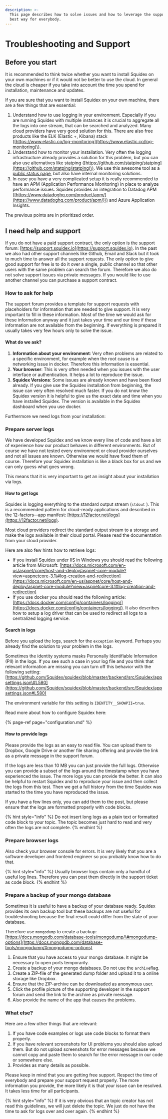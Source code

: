 ```yaml
---
description: >-
  This page describes how to solve issues and how to leverage the support in the
  best way for everybody.
---
```


# Troubleshooting and Support

## Before you start

It is recommended to think twice whether you want to install Squidex on your own machines or if it would not be better to use the cloud. In general the cloud is cheaper if you take into account the time you spend for installation, maintenance and updates.

If you are sure that you want to install Squidex on your own machine, there are a few things that are essential:

1. Understand how to use logging in your environment. Especially if you are running Squidex with multiple instances it is crucial to aggregate all the logs into one stream, that can be searched and analyzed. Many cloud providers have very good solution for this. There are also free products like the ELK \(Elastic +, Kibana\) stack \([https://www.elastic.co/log-monitoring](https://www.elastic.co/log-monitoring)\).
2. Understand how to monitor your installation. Very often the logging infrastructure already provides a solution for this problem, but you can also use alternatives like statping \([https://github.com/statping/statping](https://github.com/statping/statping)\). We use this awesome tool as a [public status page](https://status.squidex.io/), but also have internal monitoring solutions.
3. In case you have a very complicated setup it is really recommended to have an APM \(Application Performance Monitoring\) in place to analyze performance issues. Squidex provides an integration to Datadog APM \([https://www.datadoghq.com/product/apm/](https://www.datadoghq.com/product/apm/)\) and Azure Application Insights.

The previous points are in prioritized order.

## I need help and support

If you do not have a paid support contract, the only option is the support forum: [https://support.squidex.io](https://support.squidex.io). In the past we also had other support channels like Github, Email and Slack but it took to much time to answer all the support requests. The only option to give good support for free is to do it over a single, public channel so that other users with the same problem can search the forum. Therefore we also do not solve support issues via private messages. If you would like to use another channel you can purchase a support contract.

### How to ask for help

The support forum provides a template for support requests with placeholders for information that are needed to give support. It is very important to fill in these information. Most of the time we would ask for these information anyway and it just takes your time and our time if these information are not available from the beginning. If everything is prepared it usually takes very few hours only to solve the issue.

#### What do we ask?

1. **Information about your environment**: Very often problems are related to a specific environment, for example when the root cause is a networking issue in docker. Therefore this information is essential.
2. **Your browser**: This is very often needed when you issues with the user interface or authentication. It helps a lot to reproduce the issue.
3. **Squidex Versions**: Some issues are already known and have been fixed already. If you give use the Squidex installation from beginning, the issue can very often resolved much faster. If you do not know the Squidex version it is helpful to give us the exact date and time when you have installed Squidex. The version is available in the Squidex dashboard when you use docker.

Furthermore we need logs from your installation:

### Prepare server logs

We have developed Squidex and we know every line of code and have a lot of experience how our product behaves in different environments. But of course we have not tested every environment or cloud provider ourselves and not all issues are known. Otherwise we would have fixed them of course. Therefore your Squidex installation is like a black box for us and we can only guess what goes wrong.

This means that it is very important to get an insight about your installation via logs.

#### How to get logs

Squidex is logging everything to the standard output stream \(`stdout` \). This is a recommended pattern for cloud-ready applications and described in the 12-factors--app manifest: [https://12factor.net/logs](https://12factor.net/logs).

Most cloud providers redirect the standard output stream to a storage and make the logs available in their cloud portal. Please read the documentation from your cloud provider.

Here are also few hints how to retrieve logs:

* If you install Squidex under IIS in Windows you should read the following article from Microsoft: [https://docs.microsoft.com/en-us/aspnet/core/host-and-deploy/aspnet-core-module?view=aspnetcore-3.1\#log-creation-and-redirection](https://docs.microsoft.com/en-us/aspnet/core/host-and-deploy/aspnet-core-module?view=aspnetcore-3.1#log-creation-and-redirection)
* If you use docker you should read the following article: [https://docs.docker.com/config/containers/logging/](https://docs.docker.com/config/containers/logging/). It also describes how to setup a log driver that can be used to redirect all logs to a centralized logging service.

#### Search in logs

Before you upload the logs, search for the `exception` keyword. Perhaps you already find the solution to your problem in the logs.

Sometimes the identity systems masks Personally Identifiable Information \(PII\) in the logs. If you see such a case in your log file and you think that relevant information are missing you can turn off this behavior with the following setting: [https://github.com/Squidex/squidex/blob/master/backend/src/Squidex/appsettings.json\#L580](https://github.com/Squidex/squidex/blob/master/backend/src/Squidex/appsettings.json#L580)

The environment variable for this setting is `IDENTITY__SHOWPII=true`. 

Read more about how to configure Squidex here:

{% page-ref page="configuration.md" %}

#### How to provide logs

Please provide the logs as an easy to read file. You can upload them to Dropbox, Google Drive or another file sharing offering and provide the link as a private message in the support forum.

If the logs are less than 10 MB you can just provide the full logs. Otherwise you can provide a subset of the logs around the timestamp when you have experienced the issue. The more logs you can provide the better. It can also be helpful to restart Squidex and to reproduce your issue and then collect the logs from this test. Then we get a full history from the time Squidex was started to the time you have reproduced the issue.

If you have a few lines only, you can add them to the post, but please ensure that the logs are formatted properly with code blocks.

{% hint style="info" %}
Do not insert long logs as a plain text or formatted code block to your topic. The topic becomes just hard to read and very often the logs are not complete.
{% endhint %}

### Prepare browser logs

Also check your browser console for errors. It is very likely that you are a software developer and frontend engineer so you probably know how to do that.

{% hint style="info" %}
Usually browser logs contain only a handful of useful log lines. Therefore you can post them directly in the support ticket as code block.
{% endhint %}

### Prepare a backup of your mongo database

Sometimes it is useful to have a backup of your database ready. Squidex provides its own backup tool but these backups are not useful for troubleshooting because the final result could differ from the state of your database.

Therefore use `mongodump` to create a backup: [https://docs.mongodb.com/database-tools/mongodump/\#mongodump-options](https://docs.mongodb.com/database-tools/mongodump/#mongodump-options)

1. Ensure that you have access to your mongo database. It might be necessary to open ports temporarily.
2. Create a backup of your mongo databases. Do not use the `archive`flag.
3. Create a ZIP-file of the generated dump folder and upload it to a online storage like Dropbox.
4. Ensure that the ZIP-archive can be downloaded as anonymous user.
5. Click the profile picture of the supporting developer in the support forum and send the link to the archive as private message.
6. Also provide the name of the app that causes the problems.

### What else?

Here are a few other things that are relevant:

1. If you have code examples or logs use code blocks to format them properly.
2. If you have relevant screenshots for UI problems you should also upload them. But do not upload screenshots for error messages because we cannot copy and paste them to search for the error message in our code or somewhere else.
3. Provides as many details as possible.

Please keep in mind that you are getting free support. Respect the time of everybody and prepare your support request properly. The more information you provide, the more likely it is that your issue can be resolved. It takes less time for all participants.

{% hint style="info" %}
If it is very obvious that an topic creator has not read this guidelines, we will just delete the topic. We just do not have the time to ask for logs over and over again.
{% endhint %}





